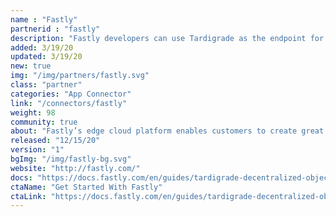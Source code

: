 ```yaml
---
name : "Fastly"
partnerid : "fastly"
description: "Fastly developers can use Tardigrade as the endpoint for log streaming/CDN origin."
added: 3/19/20
updated: 3/19/20
new: true
img: "/img/partners/fastly.svg"
class: "partner"
categories: "App Connector"
link: "/connectors/fastly"
weight: 98
community: true
about: "Fastly’s edge cloud platform enables customers to create great digital experiences quickly, securely, and reliably. And now Fastly developers can quickly set up Tardigrade as the endpoint for log streaming output and CDN origin, delivering faster, more powerful sites and applications on a secure, programmable edge cloud platform."
released: "12/15/20"
version: "1"
bgImg: "/img/fastly-bg.svg"
website: "http://fastly.com/"
docs: "https://docs.fastly.com/en/guides/tardigrade-decentralized-object-cloud-storage"
ctaName: "Get Started With Fastly"
ctaLink: "https://docs.fastly.com/en/guides/tardigrade-decentralized-object-cloud-storage"
---
```

